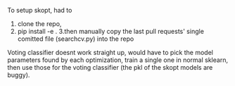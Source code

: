 To setup skopt, had to 
1. clone the repo, 
2. pip install -e .
3.then manually copy the last pull requests' single comitted file (searchcv.py) into the repo

Voting classifier doesnt work straight up, would have to pick the model parameters found by each optimization, train a single one in normal sklearn, then use those for the voting classifier (the pkl of the skopt models are buggy).
